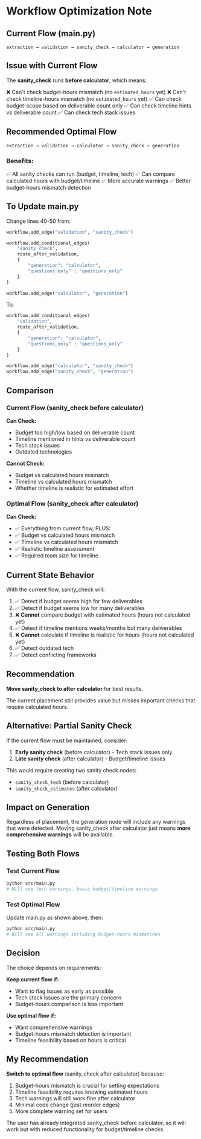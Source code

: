 # Workflow Optimization Note

## Current Flow (main.py)

```
extraction → validation → sanity_check → calculator → generation
```

## Issue with Current Flow

The **sanity_check** runs **before calculator**, which means:

❌ Can't check budget-hours mismatch (no `estimated_hours` yet)
❌ Can't check timeline-hours mismatch (no `estimated_hours` yet)
✅ Can check budget-scope based on deliverable count only
✅ Can check timeline hints vs deliverable count
✅ Can check tech stack issues

## Recommended Optimal Flow

```
extraction → validation → calculator → sanity_check → generation
```

### Benefits:

✅ All sanity checks can run (budget, timeline, tech)
✅ Can compare calculated hours with budget/timeline
✅ More accurate warnings
✅ Better budget-hours mismatch detection

## To Update main.py

Change lines 40-50 from:

```python
workflow.add_edge("validation", "sanity_check")

workflow.add_conditional_edges(
    "sanity_check",
    route_after_validation,
    {
        "generation": "calculator",
        "questions_only" : "questions_only"
    }
)

workflow.add_edge("calculator", "generation")
```

To:

```python
workflow.add_conditional_edges(
    "validation",
    route_after_validation,
    {
        "generation": "calculator",
        "questions_only" : "questions_only"
    }
)

workflow.add_edge("calculator", "sanity_check")
workflow.add_edge("sanity_check", "generation")
```

## Comparison

### Current Flow (sanity_check before calculator)

**Can Check:**
- Budget too high/low based on deliverable count
- Timeline mentioned in hints vs deliverable count
- Tech stack issues
- Outdated technologies

**Cannot Check:**
- Budget vs calculated hours mismatch
- Timeline vs calculated hours mismatch
- Whether timeline is realistic for estimated effort

### Optimal Flow (sanity_check after calculator)

**Can Check:**
- ✅ Everything from current flow, PLUS:
- ✅ Budget vs calculated hours mismatch
- ✅ Timeline vs calculated hours mismatch
- ✅ Realistic timeline assessment
- ✅ Required team size for timeline

## Current State Behavior

With the current flow, sanity_check will:

1. ✅ Detect if budget seems high for few deliverables
2. ✅ Detect if budget seems low for many deliverables
3. ❌ **Cannot** compare budget with estimated hours (hours not calculated yet)
4. ✅ Detect if timeline mentions weeks/months but many deliverables
5. ❌ **Cannot** calculate if timeline is realistic for hours (hours not calculated yet)
6. ✅ Detect outdated tech
7. ✅ Detect conflicting frameworks

## Recommendation

**Move sanity_check to after calculator** for best results.

The current placement still provides value but misses important checks that require calculated hours.

## Alternative: Partial Sanity Check

If the current flow must be maintained, consider:

1. **Early sanity check** (before calculator) - Tech stack issues only
2. **Late sanity check** (after calculator) - Budget/timeline issues

This would require creating two sanity check nodes:
- `sanity_check_tech` (before calculator)
- `sanity_check_estimates` (after calculator)

## Impact on Generation

Regardless of placement, the generation node will include any warnings that were detected. Moving sanity_check after calculator just means **more comprehensive warnings** will be available.

## Testing Both Flows

### Test Current Flow
```bash
python src/main.py
# Will see tech warnings, basic budget/timeline warnings
```

### Test Optimal Flow
Update main.py as shown above, then:
```bash
python src/main.py
# Will see all warnings including budget-hours mismatches
```

## Decision

The choice depends on requirements:

**Keep current flow if:**
- Want to flag issues as early as possible
- Tech stack issues are the primary concern
- Budget-hours comparison is less important

**Use optimal flow if:**
- Want comprehensive warnings
- Budget-hours mismatch detection is important
- Timeline feasibility based on hours is critical

## My Recommendation

**Switch to optimal flow** (sanity_check after calculator) because:

1. Budget-hours mismatch is crucial for setting expectations
2. Timeline feasibility requires knowing estimated hours
3. Tech warnings will still work fine after calculator
4. Minimal code change (just reorder edges)
5. More complete warning set for users

The user has already integrated sanity_check before calculator, so it will work but with reduced functionality for budget/timeline checks.
